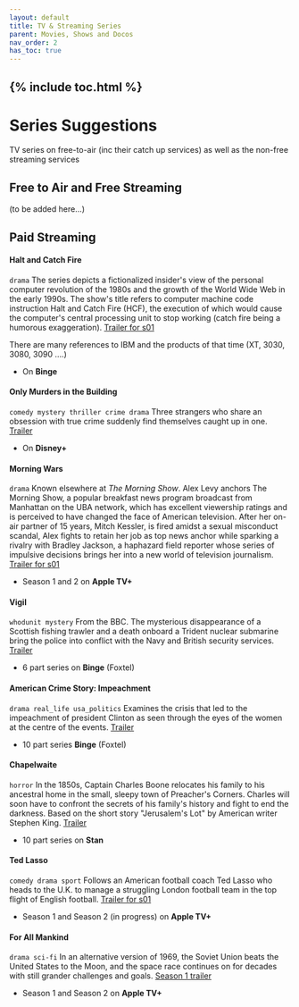 ```yaml
---
layout: default
title: TV & Streaming Series
parent: Movies, Shows and Docos
nav_order: 2
has_toc: true
---
```


{% include toc.html %}
----
# Series Suggestions
TV series on free-to-air (inc their catch up services) as well as the non-free streaming services
## Free to Air and Free Streaming
(to be added here...)

## Paid Streaming

#### Halt and Catch Fire
`drama` 
The series depicts a fictionalized insider's view of the personal computer revolution of the 1980s and the growth of the World Wide Web in the early 1990s. The show's title refers to computer machine code instruction Halt and Catch Fire (HCF), the execution of which would cause the computer's central processing unit to stop working (catch fire being a humorous exaggeration). [Trailer for s01](https://youtu.be/pWrioRji60A)

There are many references to IBM and the products of that time (XT, 3030, 3080, 3090 ….)
- On **Binge**

#### Only Murders in the Building
`comedy mystery thriller crime drama` Three strangers who share an obsession with true crime suddenly find themselves caught up in one. [Trailer](https://youtu.be/-V1rQdXXXyI)
- On **Disney+**


#### Morning Wars
`drama`
Known elsewhere at *The Morning Show*. Alex Levy anchors The Morning Show, a popular breakfast news program broadcast from Manhattan on the UBA network, which has excellent viewership ratings and is perceived to have changed the face of American television.  After her on-air partner of 15 years, Mitch Kessler, is fired amidst a sexual misconduct scandal, Alex fights to retain her job as top news anchor while sparking a rivalry with Bradley Jackson, a haphazard field reporter whose series of impulsive decisions brings her into a new world of television journalism. [Trailer for s01](https://youtu.be/ZPYUpfIoM9w)
- Season 1 and 2 on **Apple TV+**

#### Vigil
`whodunit mystery`
From the BBC. The mysterious disappearance of a Scottish fishing trawler and a death onboard a Trident nuclear submarine bring the police into conflict with the Navy and British security services. [Trailer](https://youtu.be/3XRW0kfI2As)
- 6 part series on **Binge** (Foxtel)

#### American Crime Story: Impeachment
`drama real_life usa_politics`
Examines the crisis that led to the impeachment of president Clinton as seen through the eyes of the women at the centre of the events. [Trailer](https://youtu.be/HY3CH0_KoJU)
- 10 part series **Binge** (Foxtel)

#### Chapelwaite
`horror`
In the 1850s, Captain Charles Boone relocates his family to his ancestral home in the small, sleepy town of Preacher's Corners. Charles will soon have to confront the secrets of his family's history and fight to end the darkness.  Based on the short story "Jerusalem's Lot" by American writer Stephen King. [Trailer](https://youtu.be/5Oe21SFan_0)
- 10 part series on **Stan**


#### Ted Lasso
 `comedy drama sport`
Follows an American football coach Ted Lasso who heads to the U.K. to manage a struggling London football team in the top flight of English football. [Trailer for s01](https://youtu.be/3u7EIiohs6U)
- Season 1 and Season 2 (in progress) on **Apple TV+**

#### For All Mankind
`drama sci-fi`
In an alternative version of 1969, the Soviet Union beats the United States to the Moon, and the space race continues on for decades with still grander challenges and goals.
[Season 1 trailer](https://youtu.be/HZS9M52Bd_w)

- Season 1 and Season 2 on **Apple TV+**

